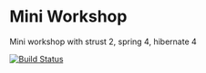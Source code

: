 Mini Workshop
========

Mini workshop with strust 2, spring 4, hibernate 4

[![Build
Status](https://travis-ci.org/aug2/HRSystem.svg)](https://travis-ci.org/aug2/HRSystem)